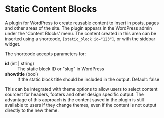 # Static Content Blocks

A plugin for WordPress to create reusable content to insert in posts, pages and other areas of the site.
The plugin appears in the WordPress admin under the 'Content Blocks' menu. The content created in this area 
can be inserted using a shortcode, `[static_block id="123"]`, or with the sidebar widget. 

The shortcode accepts parameters for:

<dl>
  <dt><strong>id</strong> (int | string)</dt>
  <dd>The static block ID or "slug" in WordPress</dd>
  
  <dt><strong>showtitle</strong> (bool)</dt>
  <dd>If the static block title should be included in the output. Default: false</dd>
</dl>

This can be integrated with theme options to allow users to select content sourcest for headers, footers and other design specific output. The advantage of this approach is the content saved in the plugin is still available to users if they change themes, even if the content is not output directly to the new theme.
